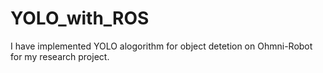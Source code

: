 # YOLO_with_ROS
I have implemented YOLO alogorithm for object detetion on Ohmni-Robot for my research project.
